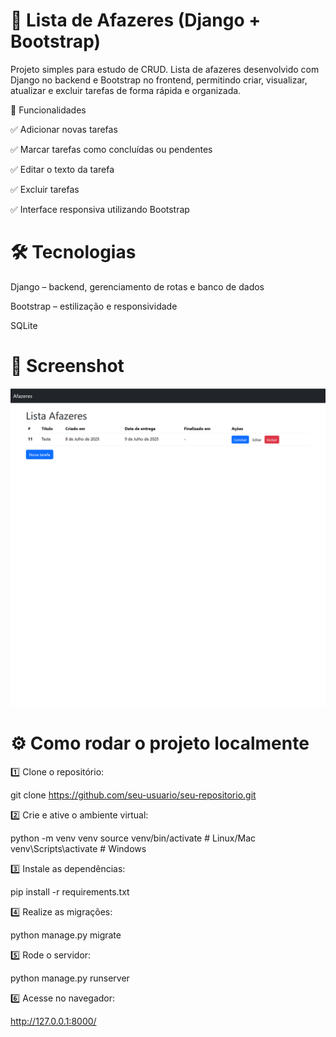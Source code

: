 <h1>📝 Lista de Afazeres (Django + Bootstrap)</h1>

Projeto simples para estudo de CRUD. Lista de afazeres desenvolvido com Django no backend e Bootstrap no frontend, permitindo criar, visualizar, atualizar e excluir tarefas de forma rápida e organizada.

🚀 Funcionalidades

✅ Adicionar novas tarefas

✅ Marcar tarefas como concluídas ou pendentes

✅ Editar o texto da tarefa

✅ Excluir tarefas

✅ Interface responsiva utilizando Bootstrap

<h1>🛠️ Tecnologias</h1>

Django – backend, gerenciamento de rotas e banco de dados

Bootstrap – estilização e responsividade

SQLite

<h1>📸 Screenshot</h1>

![Screenshot do projeto](lista_afazeres.png)

<h1>⚙️ Como rodar o projeto localmente</h1>

1️⃣ Clone o repositório:

git clone https://github.com/seu-usuario/seu-repositorio.git

2️⃣ Crie e ative o ambiente virtual:

python -m venv venv
source venv/bin/activate  # Linux/Mac
venv\Scripts\activate   # Windows

3️⃣ Instale as dependências:

pip install -r requirements.txt

4️⃣ Realize as migrações:

python manage.py migrate

5️⃣ Rode o servidor:

python manage.py runserver

6️⃣ Acesse no navegador:

http://127.0.0.1:8000/
